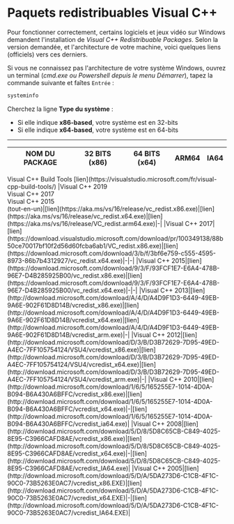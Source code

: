 # Paquets redistribuables Visual C++

Pour fonctionner correctement, certains logiciels et jeux vidéo sur Windows demandent l'installation de _Visual C++ Redistribuable Packages_. Selon la version demandée, et l'architecture de votre machine, voici quelques liens (officiels) vers ces derniers.

Si vous ne connaissez pas l'architecture de votre système Windows, ouvrez un terminal (_cmd.exe ou Powershell depuis le menu Démarrer_), tapez la commande suivante et faîtes `Entrée` :

```bat
systeminfo
```

Cherchez la ligne **Type du système** :

+ Si elle indique **x86-based**, votre système est en 32-bits
+ Si elle indique **x64-based**, votre système est en 64-bits

---

|NOM DU PACKAGE|32 BITS (x86)|64 BITS (x64)|ARM64|IA64|
|:--:|:--:|:--:|:--:|:--:|
<tr>
  <td>Visual C++ Build Tools</td>
  <td colspan="4">[lien](https://visualstudio.microsoft.com/fr/visual-cpp-build-tools/)<td>
</tr>
|Visual C++ 2019<br>Visual C++ 2017<br>Visual C++ 2015<br>(tout-en-un)|[lien](https://aka.ms/vs/16/release/vc_redist.x86.exe)|[lien](https://aka.ms/vs/16/release/vc_redist.x64.exe)|[lien](https://aka.ms/vs/16/release/VC_redist.arm64.exe)|-|
|Visual C++ 2017|[lien](https://download.visualstudio.microsoft.com/download/pr/100349138/88b50ce70017bf10f2d56d60fcba6ab1/VC_redist.x86.exe)|[lien](https://download.microsoft.com/download/3/b/f/3bf6e759-c555-4595-8973-86b7b4312927/vc_redist.x64.exe)|-|-|
|Visual C++ 2015|[lien](https://download.microsoft.com/download/9/3/F/93FCF1E7-E6A4-478B-96E7-D4B285925B00/vc_redist.x86.exe)|[lien](https://download.microsoft.com/download/9/3/F/93FCF1E7-E6A4-478B-96E7-D4B285925B00/vc_redist.x64.exe)|-|-|
|Visual C++ 2013|[lien](http://download.microsoft.com/download/A/4/D/A4D9F1D3-6449-49EB-9A6E-902F61D8D14B/vcredist_x86.exe)|[lien](http://download.microsoft.com/download/A/4/D/A4D9F1D3-6449-49EB-9A6E-902F61D8D14B/vcredist_x64.exe)|[lien](http://download.microsoft.com/download/A/4/D/A4D9F1D3-6449-49EB-9A6E-902F61D8D14B/vcredist_arm.exe)|-|
|Visual C++ 2012|[lien](http://download.microsoft.com/download/D/3/B/D3B72629-7D95-49ED-A4EC-7FF105754124/VSU4/vcredist_x86.exe)|[lien](http://download.microsoft.com/download/D/3/B/D3B72629-7D95-49ED-A4EC-7FF105754124/VSU4/vcredist_x64.exe)|[lien](http://download.microsoft.com/download/D/3/B/D3B72629-7D95-49ED-A4EC-7FF105754124/VSU4/vcredist_arm.exe)|-|
|Visual C++ 2010|[lien](http://download.microsoft.com/download/1/6/5/165255E7-1014-4D0A-B094-B6A430A6BFFC/vcredist_x86.exe)|[lien](http://download.microsoft.com/download/1/6/5/165255E7-1014-4D0A-B094-B6A430A6BFFC/vcredist_x64.exe)|-|[lien](http://download.microsoft.com/download/1/6/5/165255E7-1014-4D0A-B094-B6A430A6BFFC/vcredist_ia64.exe)|
|Visual C++ 2008|[lien](http://download.microsoft.com/download/5/D/8/5D8C65CB-C849-4025-8E95-C3966CAFD8AE/vcredist_x86.exe)|[lien](http://download.microsoft.com/download/5/D/8/5D8C65CB-C849-4025-8E95-C3966CAFD8AE/vcredist_x64.exe)|-|[lien](http://download.microsoft.com/download/5/D/8/5D8C65CB-C849-4025-8E95-C3966CAFD8AE/vcredist_IA64.exe)|
|Visual C++ 2005|[lien](http://download.microsoft.com/download/5/D/A/5DA273D6-C1CB-4F1C-90C0-73B5263E0AC7/vcredist_x86.EXE)|[lien](http://download.microsoft.com/download/5/D/A/5DA273D6-C1CB-4F1C-90C0-73B5263E0AC7/vcredist_x64.EXE)|-|[lien](http://download.microsoft.com/download/5/D/A/5DA273D6-C1CB-4F1C-90C0-73B5263E0AC7/vcredist_IA64.EXE)|
